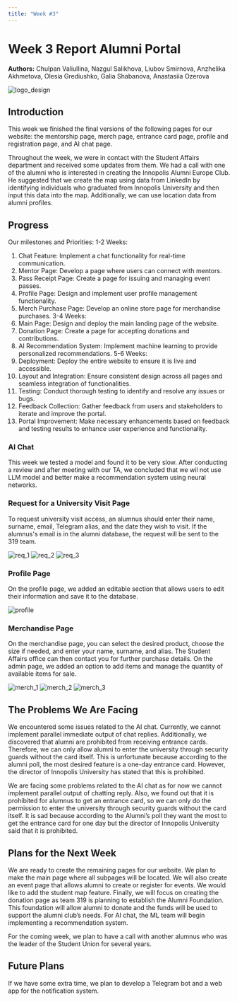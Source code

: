 ```yaml
---
title: "Week #3"
---
```


# Week 3 Report Alumni Portal

**Authors:** Chulpan Valiullina, Nazgul Salikhova, Liubov Smirnova, Anzhelika Akhmetova, Olesia Grediushko, Galia Shabanova, Anastasiia Ozerova

![logo_design](/2024/Alumni/logo_design.png)

## Introduction
This week we finished the final versions of the following pages for our website: the mentorship page, merch page, entrance card page, profile and registration page, and AI chat page.

Throughout the week, we were in contact with the Student Affairs department and received some updates from them. We had a call with one of the alumni who is interested in creating the Innopolis Alumni Europe Club. He suggested that we create the map using data from LinkedIn by identifying individuals who graduated from Innopolis University and then input this data into the map. Additionally, we can use location data from alumni profiles.

## Progress

Our milestones and Priorities:
1-2 Weeks:
 1. Chat Feature: Implement a chat functionality for real-time communication.
 2. Mentor Page: Develop a page where users can connect with mentors.
 3. Pass Receipt Page: Create a page for issuing and managing event passes.
 4. Profile Page: Design and implement user profile management functionality.
 5. Merch Purchase Page: Develop an online store page for merchandise purchases.
3-4 Weeks:
 6. Main Page: Design and deploy the main landing page of the website.
 7. Donation Page: Create a page for accepting donations and contributions.
 8. AI Recommendation System: Implement machine learning to provide personalized recommendations.
5-6 Weeks:
 9. Deployment: Deploy the entire website to ensure it is live and accessible.
 10. Layout and Integration: Ensure consistent design across all pages and seamless integration of functionalities.
 11. Testing: Conduct thorough testing to identify and resolve any issues or bugs.
 12. Feedback Collection: Gather feedback from users and stakeholders to iterate and improve the portal.
 13. Portal Improvement: Make necessary enhancements based on feedback and testing results to enhance user experience and functionality.

 
### AI Chat
This week we tested a model and found it to be very slow. After conducting a review and after meeting with our TA, we concluded that we wil not use LLM model and better make a recommendation system using neural networks.

### Request for a University Visit Page
To request university visit access, an alumnus should enter their name, surname, email, Telegram alias, and the date they wish to visit. If the alumnus's email is in the alumni database, the request will be sent to the 319 team.

![req_1](/2024/Alumni/req_1.jpg)
![req_2](/2024/Alumni/req_2.jpg)
![req_3](/2024/Alumni/req_3.jpg)

### Profile Page
On the profile page, we added an editable section that allows users to edit their information and save it to the database.

![profile](/2024/Alumni/profile_1.jpg)

### Merchandise Page
On the merchandise page, you can select the desired product, choose the size if needed, and enter your name, surname, and alias. The Student Affairs office can then contact you for further purchase details. On the admin page, we added an option to add items and manage the quantity of available items for sale.

![merch_1](/2024/Alumni/store_1.jpg)
![merch_2](/2024/Alumni/store_2.jpg)
![merch_3](/2024/Alumni/store_3.jpg)

## The Problems We Are Facing
We encountered some issues related to the AI chat. Currently, we cannot implement parallel immediate output of chat replies. Additionally, we discovered that alumni are prohibited from receiving entrance cards. Therefore, we can only allow alumni to enter the university through security guards without the card itself. This is unfortunate because according to the alumni poll, the most desired feature is a one-day entrance card. However, the director of Innopolis University has stated that this is prohibited.

We are facing some problems related to the AI chat as for now we cannot implement parallel output of chatting reply. Also, we found out that it is prohibited for alumnus to get an entrance card, so we can only do the permission to enter the university through security guards without the card itself. It is sad because according to the Alumni’s poll they want the most to get the entrance card for one day but the director of Innopolis University said that it is prohibited.

## Plans for the Next Week
We are ready to create the remaining pages for our website. We plan to make the main page where all subpages will be located. We will also create an event page that allows alumni to create or register for events. We would like to add the student map feature. Finally, we will focus on creating the donation page as team 319 is planning to establish the Alumni Foundation. This foundation will allow alumni to donate and the funds will be used to support the alumni club’s needs. For AI chat, the ML team will begin implementing a recommendation system.

For the coming week, we plan to have a call with another alumnus who was the leader of the Student Union for several years.

## Future Plans
If we have some extra time, we plan to develop a Telegram bot and a web app for the notification system.
